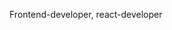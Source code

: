 Frontend-developer, react-developer
<!---
Igorindaction/Igorindaction is a ✨ special ✨ repository because its `README.md` (this file) appears on your GitHub profile.
You can click the Preview link to take a look at your changes.
--->
